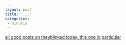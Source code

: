 ```yaml
---
layout: post
title: '...'
categories:
 - minutia
---
```


<a href="http://theyblinked.blogspot.com/2002_05_19_theyblinked_archive.html#76847173">all good posts on theyblinked today, this one in particular</a>

